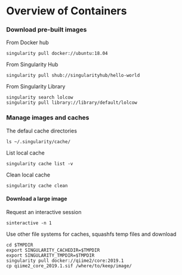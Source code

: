 # Overview of Containers

### Download pre-built images
From Docker hub
```shell
singularity pull docker://ubuntu:18.04
```
From Singularity Hub
```shell
singularity pull shub://singularityhub/hello-world
```
From Singularity Library
```shell
singularity search lolcow
singularity pull library://library/default/lolcow
```

### Manage images and caches
The defaul cache directories
```shell
ls ~/.singularity/cache/
```
List local cache
```shell
singularity cache list -v
```
Clean local cache
```shell
singularity cache clean
```

#### Download a large image
Request an interactive session
```shell
sinteractive -n 1
```
Use other file systems for caches, squashfs temp files and download
```shell
cd $TMPDIR 
export SINGULARITY_CACHEDIR=$TMPDIR 
export SINGULARITY_TMPDIR=$TMPDIR 
singularity pull docker://qiime2/core:2019.1
cp qiime2_core_2019.1.sif /where/to/keep/image/
```
